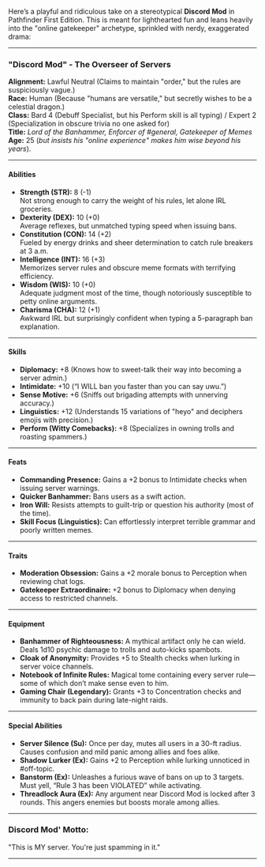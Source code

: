Here’s a playful and ridiculous take on a stereotypical **Discord Mod** in Pathfinder First Edition. This is meant for lighthearted fun and leans heavily into the "online gatekeeper" archetype, sprinkled with nerdy, exaggerated drama:

---

### **"Discord Mod" - The Overseer of Servers**

**Alignment:** Lawful Neutral (Claims to maintain "order," but the rules are suspiciously vague.)  
**Race:** Human (Because "humans are versatile," but secretly wishes to be a celestial dragon.)  
**Class:** Bard 4 (Debuff Specialist, but his Perform skill is all typing) / Expert 2 (Specialization in obscure trivia no one asked for)  
**Title:** _Lord of the Banhammer, Enforcer of #general, Gatekeeper of Memes_  
**Age:** 25 (_but insists his "online experience" makes him wise beyond his years_).

---

#### **Abilities**

- **Strength (STR):** 8 (-1)  
  Not strong enough to carry the weight of his rules, let alone IRL groceries.
- **Dexterity (DEX):** 10 (+0)  
  Average reflexes, but unmatched typing speed when issuing bans.
- **Constitution (CON):** 14 (+2)  
  Fueled by energy drinks and sheer determination to catch rule breakers at 3 a.m.
- **Intelligence (INT):** 16 (+3)  
  Memorizes server rules and obscure meme formats with terrifying efficiency.
- **Wisdom (WIS):** 10 (+0)  
  Adequate judgment most of the time, though notoriously susceptible to petty online arguments.
- **Charisma (CHA):** 12 (+1)  
  Awkward IRL but surprisingly confident when typing a 5-paragraph ban explanation.

---

#### **Skills**

- **Diplomacy:** +8 (Knows how to sweet-talk their way into becoming a server admin.)
- **Intimidate:** +10 (“I WILL ban you faster than you can say uwu.”)
- **Sense Motive:** +6 (Sniffs out brigading attempts with unnerving accuracy.)
- **Linguistics:** +12 (Understands 15 variations of "heyo" and deciphers emojis with precision.)
- **Perform (Witty Comebacks):** +8 (Specializes in owning trolls and roasting spammers.)

---

#### **Feats**

- **Commanding Presence:** Gains a +2 bonus to Intimidate checks when issuing server warnings.
- **Quicker Banhammer:** Bans users as a swift action.
- **Iron Will:** Resists attempts to guilt-trip or question his authority (most of the time).
- **Skill Focus (Linguistics):** Can effortlessly interpret terrible grammar and poorly written memes.

---

#### **Traits**

- **Moderation Obsession:** Gains a +2 morale bonus to Perception when reviewing chat logs.
- **Gatekeeper Extraordinaire:** +2 bonus to Diplomacy when denying access to restricted channels.

---

#### **Equipment**

- **Banhammer of Righteousness:** A mythical artifact only he can wield. Deals 1d10 psychic damage to trolls and auto-kicks spambots.
- **Cloak of Anonymity:** Provides +5 to Stealth checks when lurking in server voice channels.
- **Notebook of Infinite Rules:** Magical tome containing every server rule—some of which don’t make sense even to him.
- **Gaming Chair (Legendary):** Grants +3 to Concentration checks and immunity to back pain during late-night raids.

---

#### **Special Abilities**

- **Server Silence (Su):** Once per day, mutes all users in a 30-ft radius. Causes confusion and mild panic among allies and foes alike.
- **Shadow Lurker (Ex):** Gains +2 to Perception while lurking unnoticed in #off-topic.
- **Banstorm (Ex):** Unleashes a furious wave of bans on up to 3 targets. Must yell, “Rule 3 has been VIOLATED” while activating.
- **Threadlock Aura (Ex):** Any argument near Discord Mod is locked after 3 rounds. This angers enemies but boosts morale among allies.

---

### **Discord Mod' Motto:**

"This is MY server. You're just spamming in it."

---
